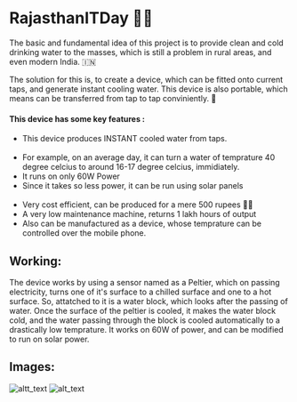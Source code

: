 # RajasthanITDay 💪🏻
The basic and fundamental idea of this project is to provide clean and cold drinking water to the masses, which is still a problem in rural areas, and even modern India. 🇮🇳<br>

The solution for this is, to create a device, which can be fitted onto current taps, and generate instant cooling water. This device is also portable, which means can be transferred from tap to tap conviniently. 🕺 <br>

#### This device has some key features : <br>
<ul>
  <li> This device produces INSTANT cooled water from taps.</li>
  <li> For example, on an average day, it can turn a water of temprature 40 degree celcius to around 16-17 degree celcius, immidiately.</li>
  <li> It runs on only 60W Power </li>
  <li> Since it takes so less power, it can be run using solar panels </li>
  <li> Very cost efficient, can be produced for a mere 500 rupees 🖐🏻 </li>
  <li> A very low maintenance machine, returns 1 lakh hours of output </li>
  <li> Also can be manufactured as a device, whose temprature can be controlled over the mobile phone. </li>
</ul>  

## Working: <br>
The device works by using a sensor named as a Peltier, which on passing electricity, turns one of it's surface to a chilled surface and one to a hot surface. So, attatched to it is a water block, which looks after the passing of water. Once the surface of the peltier is cooled, it makes the water block cold, and the water passing through the block is cooled automatically to a drastically low temprature. It works on 60W of power, and can be modified to run on solar power.

## Images: <br>
![altt_text](https://user-images.githubusercontent.com/14857735/37686894-648ca84a-2cbf-11e8-8336-4e7dbcddf1f5.jpg)
![alt_text](https://user-images.githubusercontent.com/14857735/37686895-64c27d3a-2cbf-11e8-800b-421f54c6c1b2.jpg)

